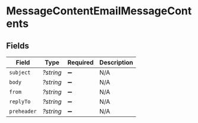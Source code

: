 # MessageContentEmailMessageContents


## Fields

| Field              | Type               | Required           | Description        |
| ------------------ | ------------------ | ------------------ | ------------------ |
| `subject`          | *?string*          | :heavy_minus_sign: | N/A                |
| `body`             | *?string*          | :heavy_minus_sign: | N/A                |
| `from`             | *?string*          | :heavy_minus_sign: | N/A                |
| `replyTo`          | *?string*          | :heavy_minus_sign: | N/A                |
| `preheader`        | *?string*          | :heavy_minus_sign: | N/A                |